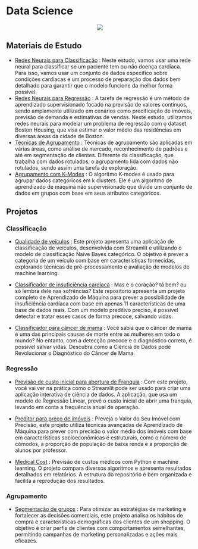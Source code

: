 # Data Science

<p align='center'>
	<img src='https://mps.rutgers.edu/images/slides/DATA_SCIENCE_AdobeStock-294794307.jpg'/>
</p>

## Materiais de Estudo

- [Redes Neurais para Classificação](./materiais%20de%20estudo/ANN%20heart%20failure) : Neste estudo, vamos usar uma rede neural para classificar se um paciente tem ou não doença cardíaca. Para isso, vamos usar um conjunto de dados específico sobre condições cardíacas e um processo de preparação dos dados bem detalhado para garantir que o modelo funcione da melhor forma possível. 
- [Redes Neurais para Regressão](./materiais%20de%20estudo/ANN%20boston%20housing) : A tarefa de regressão é um método de aprendizado supervisionado focado na previsão de valores contínuos, sendo amplamente utilizado em cenários como precificação de imóveis, previsão de demanda e estimativas de vendas. Neste estudo, utilizamos redes neurais para modelar um problema de regressão com o dataset Boston Housing, que visa estimar o valor médio das residências em diversas áreas da cidade de Boston.
- [Técnicas de Agrupamento](./materiais%20de%20estudo/wine%20clustering) :  Técnicas de agrupamento são aplicadas em várias áreas, como análise de mercado, reconhecimento de padrões e até em segmentação de clientes. Diferente da classificação, que trabalha com dados rotulados, o agrupamento lida com dados não rotulados, sendo assim uma tarefa de exploração.
- [Agrupamento com K-Modes](./materiais%20de%20estudo/kmodes%20algorithm) : O algoritmo K-modes é usado para agrupar dados categóricos em k clusters. Ele é um algoritmo de aprendizado de máquina não supervisionado que divide um conjunto de dados em grupos com base em seus atributos categóricos.

## Projetos

### Classificação
- [Qualidade de veículos](./ml_classification/classificador%20de%20veiculos/) : Este projeto apresenta uma aplicação de classificação de veículos, desenvolvida com Streamlit e utilizando o modelo de classificação Naive Bayes categórico. O objetivo é prever a categoria de um veículo com base em características fornecidas, explorando técnicas de pré-processamento e avaliação de modelos de machine learning.

- [Classificador de insuficiência cardíaca](./ml_classification/Heart%20failure%20prediction/) : Mas e o coração? tá bem? ou só lembra dele nas sofrências? Este repositorio apresenta um projeto completo de Aprendizado de Máquina para prever a possibilidade de insuficiência cardíaca com base em apenas 11 características de uma base de dados reais. Com um modelo preditivo preciso, é possível detectar e tratar esses casos de forma precoce, salvando vidas.

- [Classificador para câncer de mama](./ml_classification/Breast%20Cancer/) : Você sabia que o câncer de mama é uma das principais causas de morte entre as mulheres em todo o mundo? No entanto, com a detecção precoce e o diagnóstico correto, é possível salvar vidas. Descubra como a Ciência de Dados pode Revolucionar o Diagnóstico do Câncer de Mama.

### Regressão
- [Previsão de custo inicial para abertura de Franquia](./ml_regression/franquia) : Com este projeto, você vai ver na prática como o Streamlit pode ser usado para criar uma aplicação interativa de ciência de dados. A aplicação, que usa um modelo de Regressão Linear, prevê o custo inicial de abrir uma franquia, levando em conta a frequência anual de operação.

- [Preditor para preço de imóveis](./ml_regression/Boston%20Housing/) : Preveja o Valor do Seu Imóvel com Precisão, este projeto utiliza técnicas avançadas de Aprendizado de Máquina para prever com precisão o valor médio dos imóveis com base em características socioeconômicas e estruturais, como o número de cômodos, a proporção de população de baixa renda e a proporção de alunos por professor.

- [Medical Cost](./ml_regression/Medical%20Cost/) : Previsão de custos médicos com Python e machine learning. O projeto compara diversos algoritmos e apresenta resultados detalhados em relatórios. A estrutura do repositório é bem organizada e facilita a reprodução dos resultados.

### Agrupamento
- [Segmentação de grupos](./ml_clustering/mall_customers) : Para otimizar as estratégias de marketing e fortalecer as decisões comerciais, este projeto analisa os hábitos de compra e características demográficas dos clientes de um shopping. O objetivo é criar perfis de clientes com comportamentos semelhantes, permitindo campanhas de marketing personalizadas e ações mais eficazes.
